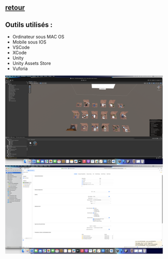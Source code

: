 ## [retour](/Readme.md)

## Outils utilisés :

- Ordinateur sous MAC OS
- Mobile sous IOS
- VSCode
- XCode
- Unity
- Unity Assets Store
- Vuforia

<img src="/Images/capture_unity.PNG" alt="Unity" width="700">
<img src="/Images/capture_xcode.PNG" alt="XCode" width="700">

